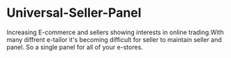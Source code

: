 # Universal-Seller-Panel
Increasing E-commerce and sellers showing interests in online trading.With many diffrent e-tailor it's becoming difficult for seller to maintain seller and panel. So a single panel for all of your e-stores.
